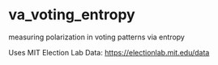 
# va_voting_entropy

measuring polarization in voting patterns via entropy

Uses MIT Election Lab Data: https://electionlab.mit.edu/data


